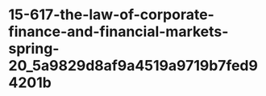 # 15-617-the-law-of-corporate-finance-and-financial-markets-spring-20_5a9829d8af9a4519a9719b7fed94201b